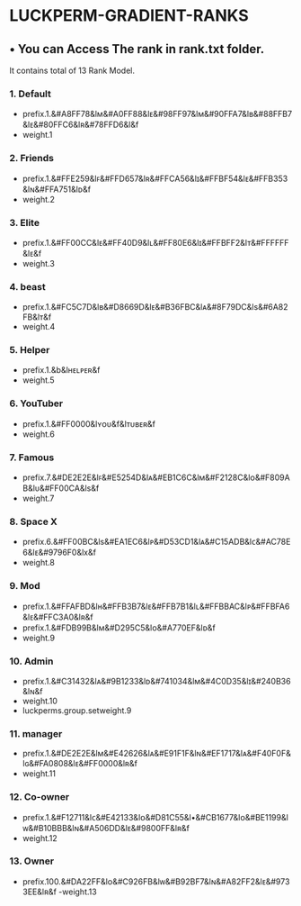 # LUCKPERM-GRADIENT-RANKS

## • You can Access The rank in rank.txt folder.
It contains total of 13 Rank Model.

### 1. Default
- prefix.1.&#A8FF78&lᴍ&#A0FF88&lᴇ&#98FF97&lᴍ&#90FFA7&lʙ&#88FFB7&lᴇ&#80FFC6&lʀ&#78FFD6&l&f
- weight.1

### 2. Friends
- prefix.1.&#FFE259&lꜰ&#FFD657&lʀ&#FFCA56&lɪ&#FFBF54&lᴇ&#FFB353&lɴ&#FFA751&lᴅ&f
- weight.2
 
### 3. Elite

- prefix.1.&#FF00CC&lᴇ&#FF40D9&lʟ&#FF80E6&lɪ&#FFBFF2&lᴛ&#FFFFFF&lᴇ&f
- weight.3

### 4. beast
- prefix.1.&#FC5C7D&lʙ&#D8669D&lᴇ&#B36FBC&lᴀ&#8F79DC&lѕ&#6A82FB&lᴛ&f
- weight.4

### 5. Helper 
- prefix.1.&b&lʜᴇʟᴘᴇʀ&f
- weight.5

### 6. YouTuber
- prefix.1.&#FF0000&lʏᴏᴜ&f&lᴛᴜʙᴇʀ&f
- weight.6

### 7. Famous 
- prefix.7.&#DE2E2E&lꜰ&#E5254D&lᴀ&#EB1C6C&lᴍ&#F2128C&lᴏ&#F809AB&lᴜ&#FF00CA&lѕ&f
- weight.7

### 8. Space X
- prefix.6.&#FF00BC&lѕ&#EA1EC6&lᴘ&#D53CD1&lᴀ&#C15ADB&lᴄ&#AC78E6&lᴇ&#9796F0&lх&f
- weight.8

### 9. Mod
- prefix.1.&#FFAFBD&lʜ&#FFB3B7&lᴇ&#FFB7B1&lʟ&#FFBBAC&lᴘ&#FFBFA6&lᴇ&#FFC3A0&lʀ&f
- prefix.1.&#FDB99B&lᴍ&#D295C5&lᴏ&#A770EF&lᴅ&f
- weight.9

### 10. Admin
- prefix.1.&#C31432&lᴀ&#9B1233&lᴅ&#741034&lᴍ&#4C0D35&lɪ&#240B36&lɴ&f
- weight.10
- luckperms.group.setweight.9

### 11. manager
- prefix.1.&#DE2E2E&lᴍ&#E42626&lᴀ&#E91F1F&lɴ&#EF1717&lᴀ&#F40F0F&lɢ&#FA0808&lᴇ&#FF0000&lʀ&f
- weight.11

### 12. Co-owner
- prefix.1.&#F12711&lᴄ&#E42133&lᴏ&#D81C55&l•&#CB1677&lᴏ&#BE1199&lᴡ&#B10BBB&lɴ&#A506DD&lᴇ&#9800FF&lʀ&f
- weight.12

### 13. Owner 
- prefix.100.&#DA22FF&lᴏ&#C926FB&lᴡ&#B92BF7&lɴ&#A82FF2&lᴇ&#9733EE&lʀ&f
-weight.13
